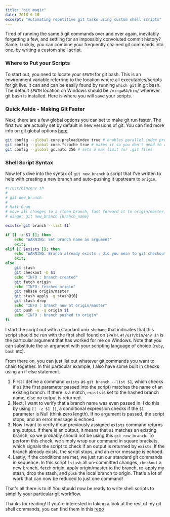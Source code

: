 ```yaml
---
title: "git magic"
date: 2018-6-10
excerpt: "Automating repetitive git tasks using custom shell scripts"
---
```

Tired of running the same 5 git commands over and over again, inevitably forgetting a few, and settling for an impossibly convoluted commit history? Same. Luckily, you can combine your frequently chained git commands into one, by writing a custom shell script.

### Where to Put your Scripts
To start out, you need to locate your `$PATH` for git bash. This is an environment variable referring to the location where all executables/scripts for git live. It can and can be easily found by running `which git` in git bash. The default `$PATH` location on Windows should be `/mingw64/bin/` wherever git bash is installed. Here is where you will save your scripts.

### Quick Aside - Making Git Faster
Next, there are a few global options you can set to make git run faster. The first two are actually set by default in new versions of git. You can find more info on git global options <a href="https://git-scm.com/docs/git-config" target="_blank">here</a>

```bash
git config --global core.preloadindex true # enables parallel index pre-loading and speeds up operations like git status
git config --global core.fscache true # makes it so you don't need to run git as an admin, which causes performance issues
git config --global gc.auto 256 # sets a max limit for .git files
```

### Shell Script Syntax
Now let's dive into the syntax of `git new_branch` a script that I've written to help with creating a new branch and auto-pushing it upstream to `origin`. 

```bash
#!/usr/bin/env sh
#
# git-new_branch
#
# Matt Guan
# move all changes to a clean branch, fast forward it to origin/master, and push it to origin
# usage: git new_branch {branch_name}

exists=`git branch --list $1`

if [[ -z $1 ]]; then
	echo "WARNING: Set branch name as argument"
	exit;
elif [[ $exists ]]; then
	echo "WARNING: Branch already exists ; did you mean to git checkout and use git magic?"
	exit;
else
	git stash
	git checkout -b $1
	echo "INFO : branch created"
	git fetch origin
	echo "INFO: fetched origin"
	git rebase origin/master
	git stash apply -q stash@{0}
	git stash drop
	echo "INFO : branch now at origin/master"
	git push -u -q origin $1
	echo "INFO : branch pushed to origin"
fi
```

I start the script out with a standard unix `shebang` that indicates that this script should be run with the first shell found on `$PATH`. `#!/usr/bin/env sh` is the particular argument that has worked for me on Windows. Note that you can substitute the `sh` argument with your scripting language of choice (`ruby`, `bash` etc).  

From there on, you can just list out whatever git commands you want to chain together. In this particular example, I also have some built in checks using an if else statement. 

1. First I define a command `exists` as `git branch --list $1`, which checks if `$1` (the first parameter passed into the script) matches the name of an existing branch. If there is a match, `exists` is set to the hashed branch name, else no output is returned.
2. Next, I want to verify that a branch name was even passed in. I do this by using `[[ -z $1 ]]`, a conditional expression checks if the `$1` parameter is Null (think **z**ero length). If no argument is passed, the script stops, and an error message is echoed.
3. Now I want to verify if our previously assigned `exists` command returns any output. If there is an output, it means that `$1` matches an existing branch, so we probably should not be using this `git new_branch`. To perform this check, we simply wrap our command in square brackets, which signals the script to check if an output is returned by `exists`. If the branch already exists, the script stops, and an error message is echoed.
4. Lastly, if the conditions are met, we just run our standard git commands in sequence. In this script I `stash` all un-committed changes, `checkout` a new branch, `fetch` origin, apply origin/master to the branch, re-apply my stash, drop the stash, and `push` the local branch to origin. That's a lot of work that can now be reduced to just one command! 

That's all there is to it! You should now be ready to write shell scripts to simplify your particular git workflow. 

Thanks for reading! If you're interested in taking a look at the rest of my git shell commands, you can find them in this <a href="https://github.com/andmatt/git-shell-scripts" target="_blank">repo</a>